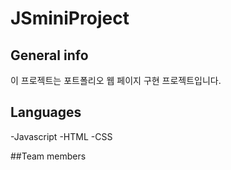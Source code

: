 # JSminiProject
## General info
이 프로젝트는 포트폴리오 웹 페이지 구현 프로젝트입니다.

## Languages 
-Javascript
-HTML
-CSS

##Team members
